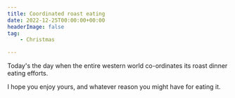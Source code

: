 ```yaml
---
title: Coordinated roast eating
date: 2022-12-25T00:00:00+00:00
headerImage: false
tag: 
    - Christmas

---
```


Today's the day when the entire western world co-ordinates its roast dinner eating efforts.

I hope you enjoy yours, and whatever reason you might have for eating it.


